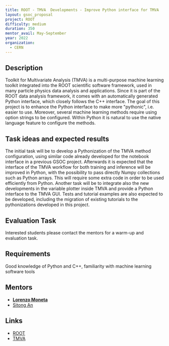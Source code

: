 ```yaml
---
title: ROOT - TMVA  Developments - Improve Python interface for TMVA
layout: gsoc_proposal
project: ROOT
difficulty: medium
duration: 350
mentor_avail: May-September
year: 2022
organization:
  - CERN
---
```


## Description

Toolkit for Multivariate Analysis (TMVA) is a multi-purpose machine learning
toolkit integrated into the ROOT scientific software framework, used in many
particle physics data analysis and applications. Since it is part of the ROOT
data analysis framework, it comes with an automatically generated Python
interface, which closely follows the C++ interface. The goal of this project is
to enhance the Python interface to make more "pythonic", i.e. easier to use.
Moreover, several machine learning methods require using option strings to be
configured. Within Python it is natural to use the native language feature to
configure the methods.

## Task ideas and expected results

The initial task will be to develop a Pythonization of the TMVA method
configuration, using similar code already developed for the notebook interface
in a previous GSOC project. Afterwards it is expected that the interface of the
TMVA workflow for both training and inference will be improved in Python, with
the possibility to pass directly Numpy collections such as Python arrays. This
will require some extra code in order to be used efficiently from Python.
Another task will be to integrate also the new developments in the variable
plotter inside TMVA and provide a Python interface to the TMVA GUI. Tests and
tutorial examples are also expected to be developed, including the migration of
existing tutorials to the pythonizations developed in this project.

## Evaluation Task

Interested students please contact the mentors for a warm-up and evaluation
task.

## Requirements

Good knowledge of Python and C++, familiarity with machine learning software
tools

## Mentors

- **[Lorenzo Moneta](mailto:Lorenzo.Moneta@cern.ch)**
- [Sitong An](mailto:s.an@cern.ch)

## Links

- [ROOT](https://root.cern/)
- [TMVA](https://root.cern/manual/tmva/)
